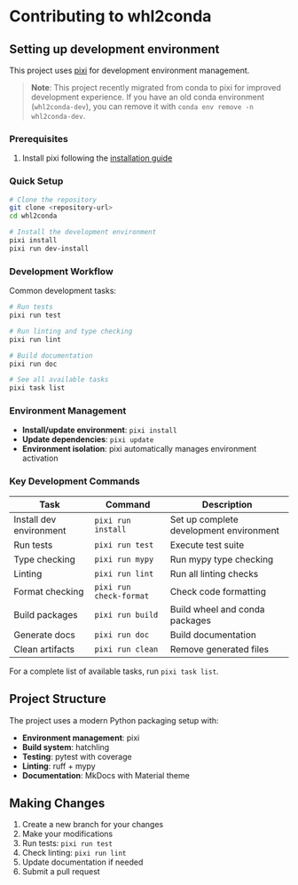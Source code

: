 # Contributing to whl2conda

## Setting up development environment

This project uses [pixi](https://pixi.sh/) for development environment management.

> **Note**: This project recently migrated from conda to pixi for improved 
> development experience. If you have an old conda environment (`whl2conda-dev`), 
> you can remove it with `conda env remove -n whl2conda-dev`.

### Prerequisites

1. Install pixi following the [installation guide](https://pixi.sh/latest/#installation)

### Quick Setup

```bash
# Clone the repository
git clone <repository-url>
cd whl2conda

# Install the development environment
pixi install
pixi run dev-install
```

### Development Workflow

Common development tasks:

```bash
# Run tests
pixi run test

# Run linting and type checking
pixi run lint

# Build documentation
pixi run doc

# See all available tasks
pixi task list
```

### Environment Management

- **Install/update environment**: `pixi install`
- **Update dependencies**: `pixi update`
- **Environment isolation**: pixi automatically manages environment activation

### Key Development Commands

| Task | Command | Description |
|------|---------|-------------|
| Install dev environment | `pixi run install` | Set up complete development environment |
| Run tests | `pixi run test` | Execute test suite |
| Type checking | `pixi run mypy` | Run mypy type checking |
| Linting | `pixi run lint` | Run all linting checks |
| Format checking | `pixi run check-format` | Check code formatting |
| Build packages | `pixi run build` | Build wheel and conda packages |
| Generate docs | `pixi run doc` | Build documentation |
| Clean artifacts | `pixi run clean` | Remove generated files |

For a complete list of available tasks, run `pixi task list`.

## Project Structure

The project uses a modern Python packaging setup with:
- **Environment management**: pixi
- **Build system**: hatchling
- **Testing**: pytest with coverage
- **Linting**: ruff + mypy
- **Documentation**: MkDocs with Material theme

## Making Changes

1. Create a new branch for your changes
2. Make your modifications
3. Run tests: `pixi run test`
4. Check linting: `pixi run lint`
5. Update documentation if needed
6. Submit a pull request
